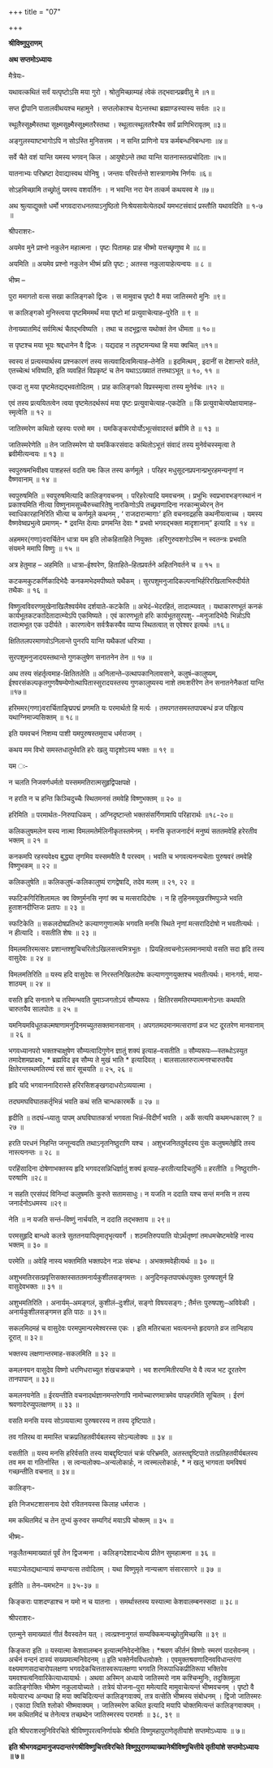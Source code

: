 +++
title = "07"

+++


<div id="pl-73233" claऽऽ="panel-layout">

<div id="pg-73233-0" claऽऽ="panel-grid panel-no-ऽtyle">

<div id="pgc-73233-0-0" claऽऽ="panel-grid-cell" weight="1">

<div id="panel-73233-0-0-0" claऽऽ="ऽo-panel widget widget_ऽow-editor panel-firऽt-child panel-laऽt-child" index="0" data-ऽtyle="{&quot;background_image_attachment&quot;ःfalऽe,&quot;background_diऽplay&quot;ः&quot;tile&quot;}">

<div claऽऽ="ऽo-widget-ऽow-editor ऽo-widget-ऽow-editor-baऽe">

<div claऽऽ="ऽiteorigin-widget-tinymce textwidget">

**श्रीविष्णुपुराणम्**

**अथ सप्तमोऽध्यायः**

मैत्रेयः-

यथावत्कथितं सर्वं यत्पृष्टोऽसि मया गुरो । श्रोतुमिच्छाम्यहं त्वेकं तद्भवान्प्रब्रवीतु मे ॥१॥

सप्त द्वीपानि पातालवीथयश्च महामुने । सप्तलोकाश्च येऽन्तस्था ब्रह्माण्डस्यास्य सर्वतः ॥२॥

स्थूलैस्सूक्ष्मैस्तथा सूक्ष्मसूक्ष्मैस्सूक्ष्मतरैस्तथा । स्थूलात्स्थूलतरैश्चैव सर्वं प्राणिभिरावृतम् ॥३॥

अङ्गुलस्याष्टभागोऽपि न सोऽस्ति मुनिसत्तम । न सन्ति प्राणिनो यत्र कर्मबन्धनिबन्धनाः ॥४॥

सर्वे चैते वशं यान्ति यमस्य भगवन् किल । आयुषोऽन्ते तथा यान्ति यातनास्तत्प्रचोदिताः ॥५॥

यातनाभ्यः परिभ्रष्टा देवाद्यास्वथ योनिषु । जन्तवः परिवर्त्तन्ते शास्त्राणामेष निर्णयः ॥६॥

सोऽहमिच्छामि तच्छ्रोतुं यमस्य वशवर्तिनः । न भवन्ति नरा येन तत्कर्म कथयस्व मे ॥७॥

 अथ श्रुत्याद्युक्तो धर्मो भगवदाराधनतयाऽनुष्ठितो निःश्रेयसायेत्येतदर्थं यमभटसंवादं प्रस्तौति यथावदिति ॥ १-७ ॥

श्रीपराशरः-

अयमेव मुने प्रश्नो नकुलेन महात्मना । पृष्टः पितामहः प्राह भीष्मो यत्तच्छृणुष्व मे ॥८॥

 अयमिति ॥ अयमेव प्रश्नो नकुलेन भीष्मं प्रति पृष्टः ; अतस्स नकुलायाहेत्यन्वयः ॥ ८ ॥

भीष्म –

पुरा ममागतो वत्स सखा कालिङ्गको द्विजः । स मामुवाच पृष्टो वै मया जातिस्मरो मुनिः ॥९॥

 स कालिङ्गको मुनिस्त्वया पृष्टमिममर्थं मया पृष्टो मां प्रत्युवाचेत्याह–पुरेति ॥ ९ ॥

तेनाख्यातमिदं सर्वमित्थं चैतद्भविष्यति । तथा च तदभूद्वत्स यथोक्तं तेन धीमता ॥ १०॥

स पृष्टश्च मया भूयः श्रद्दधानेन वै द्विजः । यद्यदाह न तदृष्टमन्यथा हि मया क्वचित् ॥११॥

 स्वस्य तं प्रत्यस्यार्थस्य प्रश्नकारणं तस्य सत्यवादित्वमित्याह–तेनेति ॥ इदमित्थम् , इदानीं स देशान्तरे वर्तते, एतच्चेत्थं भविष्यति, इति व्यवहितं विप्रकृष्टं च तेन यथाऽऽख्यातं तत्तथाऽभूत् ॥ १०, ११ ॥

एकदा तु मया पृष्टमेतद्यद्भवतोदितम् । प्राह कालिङ्गको विप्रस्स्मृत्वा तस्य मुनेर्वचः ॥१२ ॥

 एवं तस्य प्रत्ययितत्वेन त्वया पृष्टमेतदर्थरूपं मया पृष्टः प्रत्युवाचेत्याह-एकदेति ॥ किं प्रत्युवाचेत्यपेक्षायामाह–स्मृत्वेति ॥ १२ ॥

जातिस्मरेण कथितो रहस्यः परमो मम । यमकिङ्करयोर्योऽभूत्संवादस्तं ब्रवीमि ते ॥ १३ ॥

 जातिस्मरेणेति ॥ तेन जातिस्मरेण यो यमकिंकरसंवादः कथितोऽभूत्तं संवादं तस्य मुनेर्वचस्स्मृत्वा ते ब्रवीमीत्यन्वयः ॥ १३ ॥

स्वपुरुषमभिवीक्ष्य पाशहस्तं वदति यमः किल तस्य कर्णमूले । परिहर मधुसूदनप्रपनान्प्रभुरहमन्यनृणां न वैष्णवानाम् ॥ १४ ॥

 स्वपुरुषमिति ॥ स्वपुरुषमित्यादि कालिङ्गवचनम् । परिहरेत्यादि यमवचनम् । प्रभुभिः स्वप्रभावभङ्गस्थानं न प्रकाश्यमिति नीत्या विष्णुनामसूच्चैरुच्चारितेषु नारकिणोऽपि तच्छ्रवणादिना नरकान्मुच्येरन्
तेन स्वाधिकारहानिरिति भीत्या च कर्णमूले कथनम् , ‘ राजदारान्मागाः’
इति वचनवद्रहसि कथनीयत्वाच्च । यमस्य वैष्णवेष्वप्रभुत्वे प्रमाणम्- \* द्रवन्ति देत्याः प्रणमन्ति देवाः \* प्रभवो भगवद्भक्ता मादृशानाम्” इत्यादि ॥ १४ ॥

अहममर(गणा)वरार्चितेन धात्रा यम इति लोकहिताहिते नियुक्तः ।हरिगुरुवशगोऽस्मि न स्वतन्त्रः प्रभवति संयमने ममापि विष्णुः ॥ १५ ॥

 अत्र हेतुमाह – अहमिति ॥ धात्रा–ईश्वरेण, हिताहिते–हितप्रवर्तने अहितनिवर्तने च ॥ १५ ॥

कटकमकुटकर्णिकादिभेदैः कनकमभेदमपीष्यते यथैकम् । सुरपशुमनुजादिकल्पनाभिर्हरिरखिलाभिरुदीर्यते तथैकः ॥ १६ ॥

 विष्णुत्वविवरणमुखेनाखिलैश्वर्यमेव दर्शयाते-कटकेति ॥ अभेदं–भेदरहितं, तादात्म्यवत् । यथाकारणभूतं कनकं कार्यभूतकटकादितादात्म्येऽपि एकमिष्यते । एवं कारणभूतो हरिः कार्यभूतसुरपशु- –मनुजादिभेदैः भिन्नोऽपि तदात्मभूत एक उदीर्यते । कारणत्वेन सर्वत्रैकस्यैव व्याप्य स्थितत्वात् स एवेश्वर इत्यर्थः ॥१६॥

क्षितितलपरमाणवोऽनिलान्ते पुनरपि यान्ति यथैकतां धरित्र्या ।

सुरपशुमनुजादयस्तथान्ते गुणकलुषेण सनातनेन तेन ॥ १७ ॥

 अथ तस्य संहर्तृत्वमाह-क्षितितलेति ॥ अनिलान्ते–उत्थापकानिलावसाने, कलुषं–कालुष्यम्, ईश्वरसंकल्पकृतगुणवैषम्येणोत्थापितास्सुरादयस्तस्य
गुणकालुष्यस्य नाशे तमःशरीरेण तेन सनातनेनैकतां यान्ति ॥१७॥

हरिममर(गणा)वरार्चिताङ्घ्रिपद्मं प्रणमति यः परमार्थतो हि मर्त्यः । तमपगतसमस्तपापबन्धं व्रज परिहृत्य यथाग्निमाज्यसिक्तम् ॥ १८॥

इति यमवचनं निशम्य पाशी यमपुरुषस्तमुवाच धर्मराजम् ।

कथय मम विभो समस्तधातुर्भवति हरेः खलु यादृशोऽस्य भक्तः ॥ १९ ॥

 यम ः-

न चलति निजवर्णधर्मतो यस्सममतिरात्मसुहृद्विपक्षपक्षे ।

न हरति न च हन्ति किञ्चिदुच्चैः स्थितमनसं तमवेहि विष्णुभक्तम् ॥ २० ॥

 हरिमिति ॥ परमार्थतः-निरुपाधिकम् । अग्निदृष्टान्तो भक्तसंसर्गिणामापि परिहारार्थः ॥१८-२०॥

कलिकलुषमलेन यस्य नात्मा विमलमतेर्मलिनीकृतस्तमेनम् । मनसि कृतजनार्दनं मनुष्यं सततमवेहि हरेरतीव भक्तम् ॥ २१ ॥

कनकमपि रहस्यवेक्ष्य बुद्ध्या तृणमिव यस्समवैति वै परस्वम् । भवति च भगवत्यनन्यचेताः पुरुषवरं तमवेहि विष्णुभकम् ॥ २२ ॥

 कलिकलुषेति ॥ कलिकलुषं-कलिकालुष्यं रागद्वेषादि, तदेव मलम् ॥ २१, २२ ॥

स्फटिकगिरिशिलामलः क्व विष्णुर्मनसि नृणां क्व च मत्सरादिदोषः । न हि तुहिनमयूखरश्मिपुञ्जे भवति हुताशनदीप्तिजः प्रतापः ॥ २३ ॥

 स्फटिकेति ॥ सकलदोषप्रतिभटे कल्याणगुणात्मके भगवति मनसि स्थिते नृणां मत्सरादिदोषो न भवतीत्यर्थः । न हीत्यादि । वसतीति शेषः ॥ २३ ॥

विमलमतिरमत्सरः प्रशान्तश्शुचिचरितोऽखिलसत्त्वमित्रभूतः । प्रियहितवचनोऽस्तमानमायो वसति सदा हृदि तस्य वासुदेवः ॥ २४ ॥

 विमलमतिरिति ॥ यस्य हदि वासुदेवः स निरस्तनिखिलदोषः कल्याणगुणयुक्तश्च भवतीत्यर्थः। मानःगर्वः, माया-शाठ्यम् ॥ २४ ॥

वसति हृदि सनातने च तस्मिन्भवति पुमाञ्जगतोऽयं सौम्यरूपः । क्षितिरसमतिरम्यमात्मनोऽन्तः कथयति चारुतयैव सालपोतः ॥ २५ ॥

यमनियमविधूतकल्मषाणामनुदिनमच्युतसक्तमानसानाम् । अपगतमदमानमत्सराणां व्रज भट दूरतरेण मानवानाम् ॥ २६ ॥

 भगवध्यानपरो भक्तश्चाक्षुषेण सौम्यत्वादिगुणेन ज्ञातुं शक्यं इत्याह–वसतीति ॥ सौम्यरूपः—स्तब्धोऽस्युत तमादेशमप्राक्ष्यः, \*
ब्रह्मविद इव सौम्य ते मुखं भाति \* इत्यादिवत् । बालसालतरुरात्मनश्चारुतयैव क्षितेरन्तस्थमतिरम्यं रसं सारं सूचयति ॥ २५, २६ ॥

हृदि यदि भगवाननादिरास्ते हरिरसिशङ्खगदाधरोऽव्ययात्मा ।

तदघमघविघातकर्तृभिन्नं भवति कथं सति चान्धकारमर्के ॥ २७ ॥

 हृदीति ॥ तदघं–ध्यातुः पापम् अघविघातकर्त्रा भगवता भिन्नं–विदीर्णं भवति । अर्के सत्यपि कथमन्धकारम् ? ॥ २७ ॥

हरति परधनं निहन्ति जन्तून्वदति तथाऽनृतनिष्ठुराणि यश्च । अशुभजनितदुर्मदस्य पुंसः कलुषमतेर्हृदि तस्य नास्त्यनन्तः ॥ २८ ॥

 परहिंसादिना दोषेणाभक्तस्य हृदि भगवदसन्निधिर्ज्ञातुं शक्यं इत्याह–हरतीत्यादिचतुर्भिः॥ हरतीति ॥ निष्ठुराणि-परुषाणि ॥२८॥

न सहति एरसंपदं विनिन्दां कलुषमतिः कुरुते सतामसाधुः। न यजति न ददाति यश्च सन्तं मनसि न तस्य जनार्दनोऽधमस्य ॥२९॥

 नेति ॥ न यजति सन्तं–विष्णुं नार्चयति, न ददाति तद्भक्ताय ॥ २९॥

परमसुहृदि बान्धवे कलत्रे सुततनयापितृमातृभृत्यवर्गे । शठमतिरुपयाति योऽर्थतृष्णां तमधमचेष्टमवेहि नास्य भक्तम् ॥ ३० ॥

 परमेति ॥ अवेहि नास्य भक्तमिति भक्तपदेन नञः संबन्धः । अभक्तमवेहीत्यर्थः ॥ ३० ॥

अशुभमतिरसत्प्रवृत्तिसक्तस्सततमनार्यकुशीलसङ्गमत्तः । अनुदिनकृतपापबंधयुक्तः पुरुषपशुर्न हि वासुदेवभक्तः ॥ ३१ ॥

 अशुभमतिरिति । अनार्यम्–अमङ्गलं, कुशीलं–दुःशीलं, सङ्गो विषयसङ्गः ;
तैर्मत्तः पुरुषपशुः–अविवेकी । अनार्यकुशीलसङ्गमत्त इति पाठः ॥ ३१॥

सकलमिदमहं च वासुदेवः परमपुमान्परमेश्वरस्स एकः । इति मतिरचला भवत्यनन्ते हृदयगते व्रज तान्विहाय दूरात् ॥ ३२॥

 भक्तस्य लक्षणान्तरमाह-सकलमिति ॥ ३२ ॥

कमलनयन वासुदेव विष्णो धरणिधराच्युत शंखचक्रपाणे । भव शरणमितीरयन्ति ये वै त्यज भट दूरतरेण तानपापान् ॥ ३३॥

 कमलनयनेति ॥ ईरयन्तीति वचनादर्थज्ञानमन्तरेणापि नामोच्चारणमात्रमेव पापहरमिति सूचितम् । ईरणं श्रवणादेरप्युपलक्षणम् ॥ ३३ ॥

वसति मनसि यस्य सोऽव्ययात्मा पुरुषवरस्य न तस्य दृष्टिपाते।

तव गतिरथ वा ममास्ति चक्रप्रतिहतवीर्यबलस्य सोऽन्यलोक्यः ॥ ३४ ॥

 वसतीति ॥ यस्य मनसि हरिर्वसति तस्य याबद्दृष्टिपातं चक्रं परिभ्रमति, अतस्तद्दृष्टिपाते तत्प्रतिहतवीर्यबलस्य तव मम वा गतिर्नास्ति । स त्वन्यलोक्यः–अन्यलोकार्हः, न त्वस्मल्लोकार्हः, \* न खलु भागवता यमविषयं गच्छन्तीति वचनात् ॥ ३४॥

 कालिङ्गः-

इति निजभटशासनाय देवो रवितनयस्स किलाह धर्मराजः ।

मम कथितमिदं च तेन तुभ्यं कुरुवर सम्यगिदं मयाऽपि चोक्तम् ॥ ३५ ॥

 भीष्मः-

नकुलैतन्ममाख्यातं पूर्वं तेन द्विजन्मना । कलिङ्गदेशादभ्येत्य प्रीतेन सुमहात्मना ॥ ३६ ॥

मयाऽप्येतद्यथान्यायं सम्यग्वत्स तवोदितम् । यथा विष्णुमृते नान्यत्त्राण संसारसागरे ॥ ३७ ॥

 इतीति ॥ तेन–यमभटेन ॥ ३५-३७ ॥

किङ्कराः पाशदण्डाश्च न यमो न च यातनाः । समर्थास्तस्य यस्यात्मा केशवालम्बनस्सदा ॥ ३८॥

 श्रीपराशरः-

एतन्मुने समाख्यातं गीतं वैवस्वतेन यत् । त्वत्प्रश्नानुगतं सम्यक्किमन्यच्छ्रोतुमिच्छसि ॥ ३९ ॥

 किङ्करा इति ॥ यस्यात्मा केशवालम्बन इत्यात्मनिवेदनोक्तिः। \*श्रवण कीर्तनं विष्णोः स्मरणं पादसेवनम् । अर्चनं वन्दनं दास्यं
सख्यमात्मनिवेदनम् ॥ इति भक्तेर्नवविधत्वोक्तेः । एवमुक्तश्रवणादिनवविधान्तरंगा वक्ष्यमाणसदाचारोपलक्षणा
भगवदेकचित्ततास्वरूपलक्षणा भगवति निरूपाधिकप्रीतिरूपा भक्तिरेव यमवश्यत्वनिवारिकेत्याध्यायार्थः । अथवा अस्मिन् अध्याये जातिस्मरो नाम कश्चिन्मुनिः, तदुक्तिमूला कालिङ्गोक्तिः भीष्मेण नकुलायोच्यते । तत्रेयं योजना–पुरा ममेत्यादि मामुवाचेत्यन्तं भीष्मवचनम् । पृष्टो वै मयेत्यारभ्य अन्यथा हि मया क्वचिदित्यन्तं कालिङ्गवाक्यं, तत्र वत्सेति भीष्मस्य
संबोधनम् । द्विजो जातिस्मरः । एकादा त्विति श्लोको भीष्मवाक्यम् । जातिस्मरेण कथित इत्यादि मयापि चोक्तमित्यन्तं कालिङ्गवाक्यम् । मम कथितमिदं च तेनेत्यत्र तच्छब्देन जातिस्मरस्य परामर्शः ॥ ३८, ३९ ॥

इति श्रीपराशरमुनिविरचिते श्रीविष्णुपरत्वनिर्णायके श्रीमति विष्णुमहापुराणेतृतीयांशे सप्तमोऽध्यायः ॥ ७॥

**इति श्रीभगवद्रामानुजपदान्तरंगश्रीविष्णुचित्तविरचिते विष्णुपुराणव्याख्यानेश्रीविष्णुचित्तीये तृतीयांशे सप्तमोऽध्यायः ॥ ७॥**















